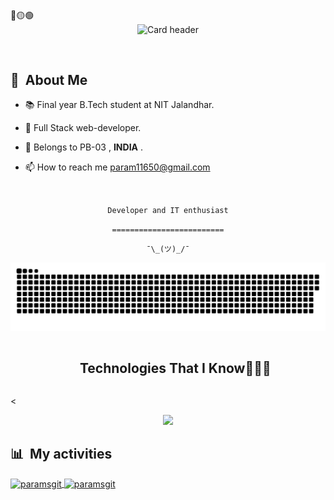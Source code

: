 <div>
🔴🟡🟢

<br>

</div>

<div align="center">
  <img src="https://raw.githubusercontent.com/gist/Pepyn0/99b1635ffc5c8e325bdcdd93115f09f9/raw/22c367b789fc8fabb9608e44133eddb3c3c432ce/github-header-image.svg" alt="Card header"/>
</div>

<div style="margin:60px">

</div>

<div>

## 🧭 &nbsp;About Me

- 📚 Final year B.Tech student at NIT Jalandhar.
<!-- - 🔭 I'm currently working on <a href="#">MyJob</a> -->

- 🌱 Full Stack web-developer.

- 💬 Belongs to PB-03 , **INDIA** .

- 📫 How to reach me param11650@gmail.com
<!-- - ⚡ Fun fact: I'm a <a href="https://en.wikipedia.org/wiki/Potato">potato</a> -->

  <br>


</div>

<div align="center">

`Developer and IT enthusiast`
<br>

`=========================`
<br>

`¯\_(ツ)_/¯`

</div>

![Snake animation](https://github.com/paramsgit/paramsgit/blob/output/github-contribution-grid-snake.svg)

<div>

 <!--h1 without bottom border-->
<div id="user-content-toc">
  <ul align="center">
    <summary><h2 style="display: inline-block">Technologies That I Know👨🏻‍💻</h2></summary>
  </ul>
</div>
<!--tech stack icons-->
<
<p align="center">
  <a href="https://skillicons.dev">
    <img src="https://skillicons.dev/icons?i=python,c,cpp,js,html,css,bootstrap,tailwind,react,typescript,nodejs,expressjs,mongodb,django,flask,selenium,graphql,postman,photoshop,vscode,linux,git,github,nginx,aws,docker,jenkins,bash,&perline=14" />
  </a>
</p>
 
</div>

<div>

## 📊 &nbsp;My activities

  <a href="https://github.com/paramsgit">
    <img width=450 height=170 align="center" alt="paramsgit" src="https://github-readme-stats.vercel.app/api?username=paramsgit&show_icons=true&bg_color=00000000&hide_border=true&count_private=true" />
  </a>
  <a href="https://github.com/paramsgit">
    <img align="center" alt="paramsgit" src="https://github-readme-stats.vercel.app/api/top-langs/?username=paramsgit&layout=compact&bg_color=0D1117&hide_border=true&count_private=true" />
  </a>
</div>







